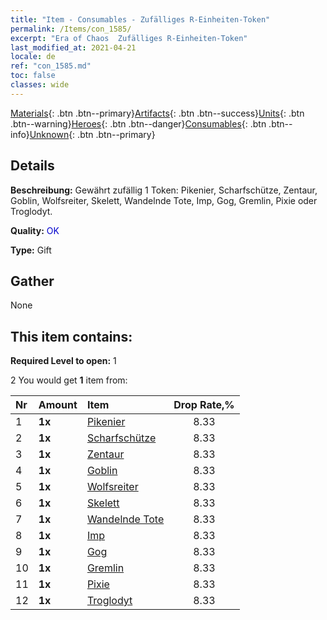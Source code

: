 ```yaml
---
title: "Item - Consumables - Zufälliges R-Einheiten-Token"
permalink: /Items/con_1585/
excerpt: "Era of Chaos  Zufälliges R-Einheiten-Token"
last_modified_at: 2021-04-21
locale: de
ref: "con_1585.md"
toc: false
classes: wide
---
```

 [Materials](/de/Items/){: .btn .btn--primary}[Artifacts](/de/Items/Artifacts/){: .btn .btn--success}[Units](/de/Items/Units/){: .btn .btn--warning}[Heroes](/de/Items/Heroes/){: .btn .btn--danger}[Consumables](/de/Items/Consumables/){: .btn .btn--info}[Unknown](/de/Items/Unknown/){: .btn .btn--primary}

## Details
 **Beschreibung:** Gewährt zufällig 1 Token: Pikenier, Scharfschütze, Zentaur, Goblin, Wolfsreiter, Skelett, Wandelnde Tote, Imp, Gog, Gremlin, Pixie oder Troglodyt.

 **Quality:** <span style="color: #0000CD">OK</span>

 **Type:** Gift

## Gather

  None

## This item contains:

 **Required Level to open:** 1

 2 You would get **1** item  from:

  | Nr | Amount |     Item    | Drop Rate,% |
  |:---|:-------|:------------|:---------:|
  | 1 |  **1x** | [Pikenier](/de/Items/unt_190/) | 8.33 | 
  | 2 |  **1x** | [Scharfschütze](/de/Items/unt_191/) | 8.33 | 
  | 3 |  **1x** | [Zentaur](/de/Items/unt_199/) | 8.33 | 
  | 4 |  **1x** | [Goblin](/de/Items/unt_217/) | 8.33 | 
  | 5 |  **1x** | [Wolfsreiter](/de/Items/unt_218/) | 8.33 | 
  | 6 |  **1x** | [Skelett](/de/Items/unt_208/) | 8.33 | 
  | 7 |  **1x** | [Wandelnde Tote](/de/Items/unt_209/) | 8.33 | 
  | 8 |  **1x** | [Imp](/de/Items/unt_226/) | 8.33 | 
  | 9 |  **1x** | [Gog](/de/Items/unt_227/) | 8.33 | 
  | 10 |  **1x** | [Gremlin](/de/Items/unt_235/) | 8.33 | 
  | 11 |  **1x** | [Pixie](/de/Items/unt_262/) | 8.33 | 
  | 12 |  **1x** | [Troglodyt](/de/Items/unt_244/) | 8.33 | 
